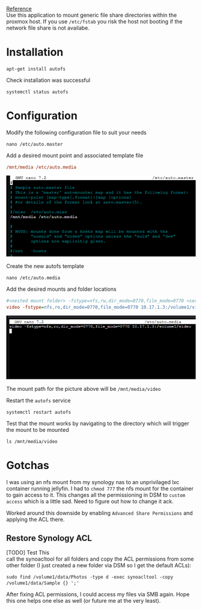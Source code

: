 [Reference](https://help.ubuntu.com/community/Autofs)  
Use this application to mount generic file share directories within the proxmox host. 
If you use `/etc/fstab` you risk the host not booting if the network file share is not availabe.

# Installation
```shell
apt-get install autofs
```

Check installation was successful
```shell
systemctl status autofs
```

# Configuration
Modify the following configuration file to suit your needs
```shell
nano /etc/auto.master
```

Add a desired mount point and associated template file
```ini
/mnt/media /etc/auto.media
```
![automaster](./assets/automaster.png)

Create the new autofs template
```shell
nano /etc/auto.media
```

Add the desired mounts and folder locations
```ini
#<nested mount folder> -fstype=nfs,rw,dir_mode=0770,file_mode=0770 <server ip>:<nfs path>
video -fstype=nfs,ro,dir_mode=0770,file_mode=0770 10.17.1.3:/volume1/video
```
![automedia](./assets/automedia.png)

The mount path for the picture above will be `/mnt/media/video`

Restart the `autofs` service
```shell
systemctl restart autofs
```

Test that the mount works by navigating to the directory which will trigger the mount to be mounted
```shell
ls /mnt/media/video
```

# Gotchas
I was using an nfs mount from my synology nas to an unprivilaged lxc container running jellyfin. I had to `chmod 777` the nfs mount for the container
to gain access to it. This changes all the permissioning in DSM to `custom access` which is a little sad. Need to figure out how to change it ack.

Worked around this downside by enabling `Advanced Share Permissions` and applying the ACL there.

## Restore Synology ACL
[TODO] Test This  
call the synoacltool for all folders and copy the ACL permissions from some other folder 
(I just created a new folder via DSM so I get the default ACLs): 
```shell
sudo find /volume1/data/Photos -type d -exec synoacltool -copy /volume1/data/Sample {} ';'
```
After fixing ACL permissions, I could access my files via SMB again. Hope this one helps one else as well (or future me at the very least).

